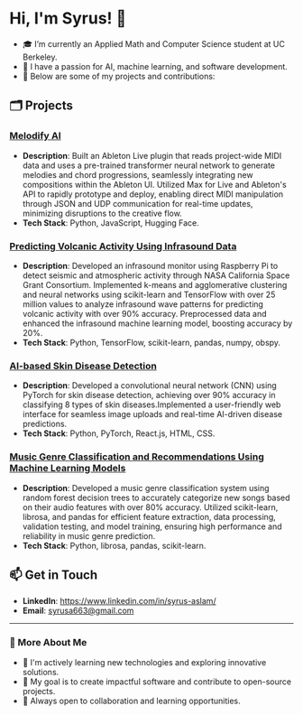 # Hi, I'm Syrus! 👋

- 🎓 I’m currently an Applied Math and Computer Science student at UC Berkeley.
- 🌟 I have a passion for AI, machine learning, and software development.
- 🚀 Below are some of my projects and contributions:

## 🗂️ Projects

### [Melodify AI](https://github.com/melodify-ai)
- **Description**: Built an Ableton Live plugin that reads project-wide MIDI data and uses a pre-trained transformer neural network to generate melodies and chord progressions, seamlessly integrating new compositions within the Ableton UI. Utilized Max for Live and Ableton's API to rapidly prototype and deploy, enabling direct MIDI manipulation through JSON and UDP communication for real-time updates, minimizing disruptions to the creative flow.
- **Tech Stack**: Python, JavaScript, Hugging Face.

### [Predicting Volcanic Activity Using Infrasound Data](https://github.com/arnavsurve/ARC-NASA-CSGC-infrasound)
- **Description**: Developed an infrasound monitor using Raspberry Pi to detect seismic and atmospheric activity through NASA California Space Grant Consortium. Implemented k-means and agglomerative clustering and neural networks using scikit-learn and TensorFlow with over 25 million values to analyze infrasound wave patterns for predicting volcanic activity with over 90% accuracy. Preprocessed data and enhanced the infrasound machine learning model, boosting accuracy by 20%.
- **Tech Stack**: Python, TensorFlow, scikit-learn, pandas, numpy, obspy.

### [AI-based Skin Disease Detection](https://github.com/syrusaslam/AI-Skin-Disease-Detection)
- **Description**: Developed a convolutional neural network (CNN) using PyTorch for skin disease detection, achieving over 90% accuracy in classifying 8 types of skin diseases.Implemented a user-friendly web interface for seamless image uploads and real-time AI-driven disease predictions.
- **Tech Stack**: Python, PyTorch, React.js, HTML, CSS.

### [Music Genre Classification and Recommendations Using Machine Learning Models](https://github.com/arnavsurve/sampling)
- **Description**: Developed a music genre classification system using random forest decision trees to accurately categorize new songs based on their audio features with over 80% accuracy. Utilized scikit-learn, librosa, and pandas for efficient feature extraction, data processing, validation testing, and model training, ensuring high performance and reliability in music genre prediction.
- **Tech Stack**: Python, librosa, pandas, scikit-learn.

## 📫 Get in Touch

- **LinkedIn**: https://www.linkedin.com/in/syrus-aslam/
- **Email**: syrusa663@gmail.com

---

### 📝 More About Me

- 🔧 I'm actively learning new technologies and exploring innovative solutions.
- 🎯 My goal is to create impactful software and contribute to open-source projects.
- 🌱 Always open to collaboration and learning opportunities.
